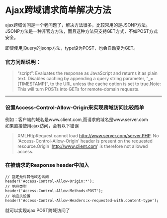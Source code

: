 # Ajax跨域请求简单解决方法
ajax跨域访问是一个老问题了，解决方法很多，比较常用的是JSONP方法。  
JSONP方法是一种非官方方法，而且这种方法只支持GET方式，不如POST方式安全。  

即使使用jQuery的jsonp方法，type设为POST，也会自动变为GET。  

### 官方问题说明：
> “script”: Evaluates the response as JavaScript and returns it as plain text. Disables caching by appending a query string parameter, “_=[TIMESTAMP]“, to the URL unless the cache option is set to true.Note: This will turn POSTs into GETs for remote-domain requests.

---
### 设置Access-Control-Allow-Origin来实现跨域访问比较简单  
例如：客户端的域名是www.client.com,而请求的域名是www.server.com  
如果直接使用ajax访问，会有以下错误  
> XMLHttpRequest cannot load http://www.server.com/server.PHP. No 'Access-Control-Allow-Origin' header is present on the requested resource.Origin 'http://www.client.com' is therefore not allowed access.

### 在被请求的Response header中加入
```
// 指定允许其他域名访问  
header('Access-Control-Allow-Origin:*');  
// 响应类型  
header('Access-Control-Allow-Methods:POST');  
// 响应头设置  
header('Access-Control-Allow-Headers:x-requested-with,content-type');  
```
就可以实现ajax POST跨域访问了